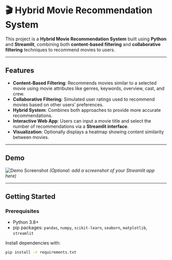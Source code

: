 # 🎬 Hybrid Movie Recommendation System

This project is a **Hybrid Movie Recommendation System** built using **Python** and **Streamlit**, combining both **content-based filtering** and **collaborative filtering** techniques to recommend movies to users.

---

## **Features**

- **Content-Based Filtering**: Recommends movies similar to a selected movie using movie attributes like genres, keywords, overview, cast, and crew.
- **Collaborative Filtering**: Simulated user ratings used to recommend movies based on other users’ preferences.
- **Hybrid System**: Combines both approaches to provide more accurate recommendations.
- **Interactive Web App**: Users can input a movie title and select the number of recommendations via a **Streamlit interface**.
- **Visualization**: Optionally displays a heatmap showing content similarity between movies.

---

## **Demo**

![Demo Screenshot](screenshot.png) *(Optional: add a screenshot of your Streamlit app here)*

---

## **Getting Started**

### **Prerequisites**

- Python 3.8+  
- pip packages: `pandas`, `numpy`, `scikit-learn`, `seaborn`, `matplotlib`, `streamlit`  

Install dependencies with:

```bash
pip install -r requirements.txt
